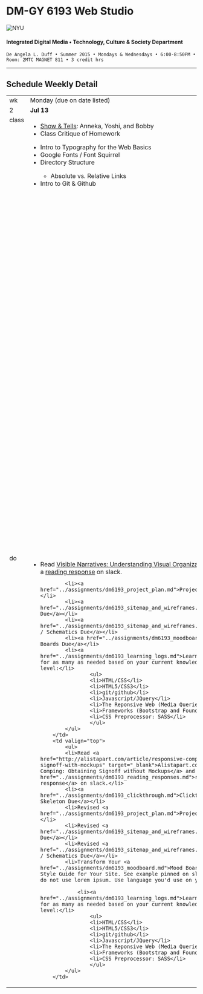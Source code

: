 # DM-GY 6193 Web Studio

![NYU](http://ws2.polishedsolid.com/de/nyu_soe_logo.png)
#### Integrated Digital Media • Technology, Culture & Society Department

    De Angela L. Duff • Summer 2015 • Mondays & Wednesdays • 6:00-8:50PM • Room: 2MTC MAGNET 811 • 3 credit hrs

---

## Schedule Weekly Detail

<table>
<tr>
<td>wk</td>
<td>Monday (due on date listed)</td>
<td>Wednesday (due on date listed)</td>
</tr>
<!-- first week -->
<tr>
        <td valign="top" width="4%">2</td>
        <td valign="top" width="48%"><strong>Jul 13</strong></td>
        <td valign="top" width="48%"><strong>Jul 15</strong></td>
</tr>
 <tr>
        <td valign="top">class</td>
        <td valign="top">
            <ul>
            <li><a href="../assignments/dm6193_show_and_tells.md">Show &amp; Tells</a>: Anneka, Yoshi, and Bobby</li>
            <li>Class Critique of Homework</li>
            </ul>
            <ul>
            <li>Intro to Typography for the Web Basics</li>
            <li>Google Fonts / Font Squirrel</li>
            <li>Directory Structure</li>
            <ul><li>Absolute vs. Relative Links</li></ul>      
            <li>Intro to Git &amp; Github</li>
            </ul>
        </td>
        <td>
            <ul>
            <li>Class Critique of Homework</li>
            <li><a href="../assignments/dm6193_show_and_tells.md">Show &amp; Tells</a>: Edan, Rui, and Monica</li>
            <li>Intro to HTML &amp; CSS</li>
            <li>HTML/CSS Frameworks: Foundation vs. Bootstrap</li>
            <li>SASS vs. LESS</li>
            </ul>

            <ul>
            <li>Discuss using Font Squirrel</li>
                <ul><li>Make sure that the same font is not on google fonts first. This will save you time.</li>
                </ul>
            <li>Discuss Ecommerce (added ecommerce resource page in advanced folder): Shopify</li>
            <li>Discuss Web Statistics (<a href="http://www.w3schools.com/browsers/default.asp">w3schools stats</a>)
            <li>Discuss Monica's S&amp;T (css &amp; http://codepen.io)</li>
            <li>Discuss channels in slack.</li>
            <li>Discuss posts vs. messages in slack.</li>

                <ul>
                <li>Make all URLs clickable either by posting as a message or using markdown in post.</li>
                </ul>
            <li>Discuss Readings</li> 
                <ul>
                <li>Visible Narratives (respond to Monica's post)</li> 
                <li>Responsive Comping</li>
                    <ul>
                    <li>Respond to Sriya's and Bobby's post.</li>
                        <ul>
                        <li>Compare Blueprints for Building a House to Sitemaps,  Wireframes and Schematics, &amp; Style Guides.</li>
                        </ul>
                    <li>Discuss Mobile First.</li>
                    </ul>
                </ul>
            <li>Discuss Learning Logs and Studying in General.</li>
                <ul>
                <li>Need to Know vs. Nice to Know</li>
                    <ul><li>Focus. One thing at a time.</li></ul>
                <li>Black Box Concept from Programming applied to Learning</li>
                <li>Learn Web Concepts in order.</li>
                <li>Discuss Anneka's &amp; Edan's LL</li>
                </ul>
            <li>Discuss Project Planning... more specifically breaking your project into simple tasks. (a simple list or excel spreadsheet will suffice.)</li>
                <ul><li>Kanbanery.com</li></ul>
                <li>Discuss Content Inventory of Project Plan. Discuss Edan's.</li>
                <ul><li>If you have a list of files, you can copy and paste filenames directly from operating system, and use your text editor of choice to clean up (global search and replace).</li></ul>
            
            <li>Discuss Rui's Sitemap</li>
            <li>Discuss Bobby's Sitemap</li>
            <li>Discuss Anneka's Style Guide vs. Monica's</li>
            <li>Discuss Anneka's github repo</li>
                <ul><li>External css and js scripts. No internal scripts.</li></ul>
            </ul>
        </td>
</tr>
<tr>
        <td valign="top">do</td>
        <td valign="top">
            <ul>
            <li>Read <a href="http://www.lukew.com/ff/entry.asp?981" target="_blank">Visible Narratives: Understanding Visual Organization</a> and write a <a href="../assignments/dm6193_reading_responses.md">reading response</a> on slack.</li>
    
            <li><a href="../assignments/dm6193_project_plan.md">Project Plan Due</a></li>
            <li><a href="../assignments/dm6193_sitemap_and_wireframes.md">Sitemap Due</a></li>
            <li><a href="../assignments/dm6193_sitemap_and_wireframes.md">Wireframes / Schematics Due</a></li>
            <li><a href="../assignments/dm6193_moodboard.md">Mood Boards Due</a></li>
            <li><a href="../assignments/dm6193_learning_logs.md">Learning Log</a> for as many as needed based on your current knowledge and skill level:</li>
                    <ul>
                    <li>HTML/CSS</li>
                    <li>HTML5/CSS3</li>
                    <li>git/github</li>
                    <li>Javascript/JQuery</li>
                    <li>The Reponsive Web (Media Queries)</li>
                    <li>Frameworks (Bootstrap and Foundation)</li>
                    <li>CSS Preprocessor: SASS</li>
                    </ul>
            </ul>    
        </td>
        <td valign="top">
            <ul>
            <li>Read <a href="http://alistapart.com/article/responsive-comping-obtaining-signoff-with-mockups" target="_blank">Alistapart.com: Responsive Comping: Obtaining Signoff without Mockups</a> and write a <a href="../assignments/dm6193_reading_responses.md">reading response</a> on slack.</li>
            <li><a href="../assignments/dm6193_clickthrough.md">Clickthrough / Skeleton Due</a></li>
            <li>Revised <a href="../assignments/dm6193_project_plan.md">Project Plan Due</a></li>
            <li>Revised <a href="../assignments/dm6193_sitemap_and_wireframes.md">Sitemap Due</a></li>
            <li>Revised <a href="../assignments/dm6193_sitemap_and_wireframes.md">Wireframes / Schematics Due</a></li>
            <li>Transform Your <a href="../assignments/dm6193_moodboard.md">Mood Board</a> to a Style Guide for Your Site. See example pinned on slack. However, do not use lorem ipsum. Use language you'd use on your site.</li>
        
                <li><a href="../assignments/dm6193_learning_logs.md">Learning Log</a> for as many as needed based on your current knowledge and skill level:</li>
                    <ul>
                    <li>HTML/CSS</li>
                    <li>HTML5/CSS3</li>
                    <li>git/github</li>
                    <li>Javascript/JQuery</li>
                    <li>The Reponsive Web (Media Queries)</li>
                    <li>Frameworks (Bootstrap and Foundation)</li>
                    <li>CSS Preprocessor: SASS</li>
                    </ul>
            </ul>
        </td>
</tr>
</table>
